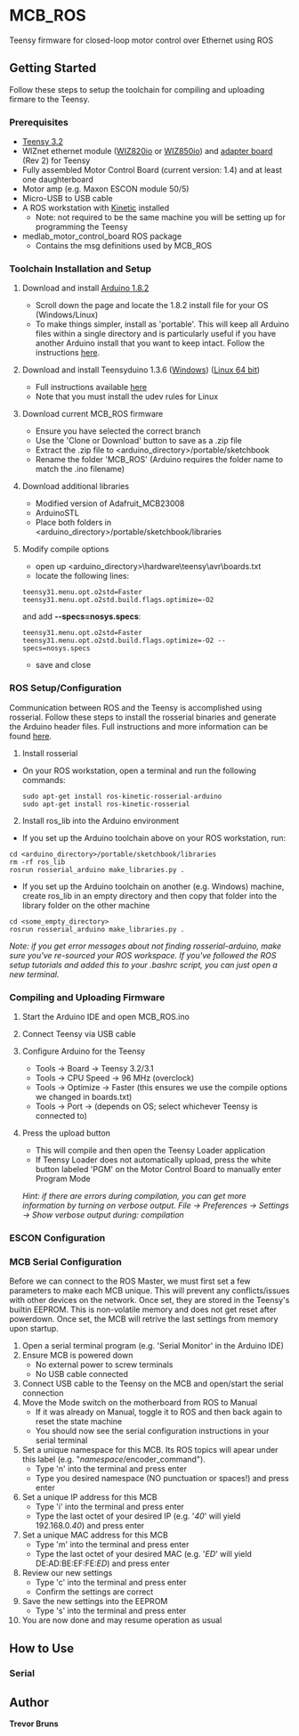 # MCB_ROS

Teensy firmware for closed-loop motor control over Ethernet using ROS

## Getting Started

Follow these steps to setup the toolchain for compiling and uploading firmare to the Teensy.

### Prerequisites
- [Teensy 3.2](https://www.pjrc.com/store/teensy32.html)
- WIZnet ethernet module ([WIZ820io](http://www.wiznet.co.kr/product-item/wiz820io/) or [WIZ850io](http://www.wiznet.co.kr/product-item/wiz850io/)) and [adapter board](https://www.pjrc.com/store/wiz820_sd_adaptor.html) (Rev 2) for Teensy
- Fully assembled Motor Control Board (current version: 1.4) and at least one daughterboard
- Motor amp (e.g. Maxon ESCON module 50/5)
- Micro-USB to USB cable
- A ROS workstation with [Kinetic](http://wiki.ros.org/kinetic/Installation) installed
   - Note: not required to be the same machine you will be setting up for programming the Teensy
- medlab_motor_control_board ROS package
   - Contains the msg definitions used by MCB_ROS

### Toolchain Installation and Setup

1. Download and install [Arduino 1.8.2](https://www.arduino.cc/en/Main/OldSoftwareReleases#previous/)  
   - Scroll down the page and locate the 1.8.2 install file for your OS (Windows/Linux)
   - To make things simpler, install as 'portable'. This will keep all Arduino files within a single directory and is particularly useful if you have another Arduino install that you want to keep intact. Follow the instructions [here](https://www.arduino.cc/en/Guide/PortableIDE).

2. Download and install Teensyduino 1.3.6 ([Windows](https://www.pjrc.com/teensy/td_136/TeensyduinoInstall.exe)) ([Linux 64 bit](https://www.pjrc.com/teensy/td_136/TeensyduinoInstall.linux64))  
   - Full instructions available [here](https://www.pjrc.com/teensy/td_download.html)
   - Note that you must install the udev rules for Linux

3. Download current MCB_ROS firmware  
   - Ensure you have selected the correct branch  
   - Use the 'Clone or Download' button to save as a .zip file  
   - Extract the .zip file to <arduino_directory>/portable/sketchbook  
   - Rename the folder 'MCB_ROS' (Arduino requires the folder name to match the .ino filename)  

4. Download additional libraries
   - Modified version of Adafruit_MCB23008
   - ArduinoSTL
   - Place both folders in <arduino_directory>/portable/sketchbook/libraries

5. Modify compile options  
   - open up <arduino_directory>\hardware\teensy\avr\boards.txt
   - locate the following lines:
   ```
   teensy31.menu.opt.o2std=Faster
   teensy31.menu.opt.o2std.build.flags.optimize=-O2
   ```
   and add **--specs=nosys.specs**:
   ```
   teensy31.menu.opt.o2std=Faster
   teensy31.menu.opt.o2std.build.flags.optimize=-O2 --specs=nosys.specs
   ```
   - save and close
### ROS Setup/Configuration
Communication between ROS and the Teensy is accomplished using rosserial. Follow these steps to install the rosserial binaries and generate the Arduino header files. Full instructions and more information can be found [here](http://wiki.ros.org/rosserial_arduino/Tutorials/Arduino%20IDE%20Setup).

1. Install rosserial
- On your ROS workstation, open a terminal and run the following commands: 
   ```
   sudo apt-get install ros-kinetic-rosserial-arduino
   sudo apt-get install ros-kinetic-rosserial
   ```
2. Install ros_lib into the Arduino environment  
- If you set up the Arduino toolchain above on your ROS workstation, run:
```
cd <arduino_directory>/portable/sketchbook/libraries
rm -rf ros_lib
rosrun rosserial_arduino make_libraries.py .
```
- If you set up the Arduino toolchain on another (e.g. Windows) machine, create ros_lib in an empty directory and then copy that folder into the library folder on the other machine
```
cd <some_empty_directory>
rosrun rosserial_arduino make_libraries.py .
```
   *Note: if you get error messages about not finding rosserial-arduino, make sure you've re-sourced your ROS workspace. If you've followed the ROS setup tutorials and added this to your .bashrc script, you can just open a new terminal.*

### Compiling and Uploading Firmware
1. Start the Arduino IDE and open MCB_ROS.ino
2. Connect Teensy via USB cable
3. Configure Arduino for the Teensy
   - Tools -> Board -> Teensy 3.2/3.1
   - Tools -> CPU Speed -> 96 MHz (overclock)
   - Tools -> Optimize -> Faster (this ensures we use the compile options we changed in boards.txt)
   - Tools -> Port -> (depends on OS; select whichever Teensy is connected to)
4. Press the upload button
   - This will compile and then open the Teensy Loader application
   - If Teensy Loader does not automatically upload, press the white button labeled 'PGM' on the Motor Control Board to manually enter Program Mode  

   *Hint: if there are errors during compilation, you can get more information by turning on verbose output. File -> Preferences -> Settings -> Show verbose output during: compilation*

### ESCON Configuration

### MCB Serial Configuration
Before we can connect to the ROS Master, we must first set a few parameters to make each MCB unique. This will prevent any conflicts/issues with other devices on the network. Once set, they are stored in the Teensy's builtin EEPROM. This is non-volatile memory and does not get reset after powerdown. Once set, the MCB will retrive the last settings from memory upon startup.

1. Open a serial terminal program (e.g. 'Serial Monitor' in the Arduino IDE)
2. Ensure MCB is powered down
   - No external power to screw terminals
   - No USB cable connected
3. Connect USB cable to the Teensy on the MCB and open/start the serial connection
4. Move the Mode switch on the motherboard from ROS to Manual
   - If it was already on Manual, toggle it to ROS and then back again to reset the state machine
   - You should now see the serial configuration instructions in your serial terminal
5. Set a unique namespace for this MCB. Its ROS topics will apear under this label (e.g. "*namespace*/encoder_command").
   - Type 'n' into the terminal and press enter
   - Type you desired namespace (NO punctuation or spaces!) and press enter
6. Set a unique IP address for this MCB
   - Type 'i' into the terminal and press enter
   - Type the last octet of your desired IP (e.g. '*40*' will yield 192.168.0.*40*) and press enter
7. Set a unique MAC address for this MCB
   - Type 'm' into the terminal and press enter
   - Type the last octet of your desired MAC (e.g. '*ED*' will yield DE:AD:BE:EF:FE:*ED*) and press enter
8. Review our new settings
   - Type 'c' into the terminal and press enter
   - Confirm the settings are correct
9. Save the new settings into the EEPROM
   - Type 's' into the terminal and press enter
10. You are now done and may resume operation as usual

## How to Use
### Serial


## Author
**Trevor Bruns**
